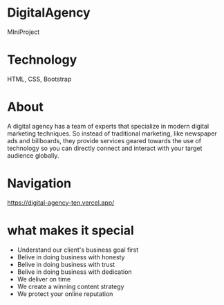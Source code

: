 # DigitalAgency
MIniProject
# Technology
HTML,
CSS,
Bootstrap
# About
A digital agency has a team of experts that specialize in modern digital marketing techniques. So instead of traditional marketing, like newspaper ads and billboards, they provide services geared towards the use of technology so you can directly connect and interact with your target audience globally.
# Navigation
https://digital-agency-ten.vercel.app/
# what makes it special
* Understand our client's business goal first
* Belive in doing business with honesty
* Belive in doing business with trust
* Belive in doing business with dedication
* We deliver on time
* We create a winning content strategy
* We protect your online reputation
